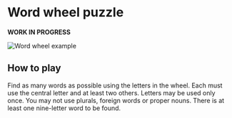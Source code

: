 # Word wheel puzzle

**WORK IN PROGRESS**

![Word wheel example](http://www.puzzle-magazine.com/largewordwheel.jpg)

## How to play
Find as many words as possible using the letters in the wheel. Each must use the central letter and at least two others. Letters may be used only once. You may not use plurals, foreign words or proper nouns. There is at least one nine-letter word to be found.